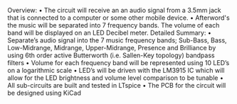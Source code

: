 Overview:
•	The circuit will receive an an audio signal from a 3.5mm jack that is connected to a computer or some other mobile device. 
•	Afterword's the music will be separated into 7 frequency bands. The volume of each band will be displayed on an LED Decibel meter.
Detailed Summary:
•	Separate’s audio signal into the 7 music frequency bands; Sub-Bass, Bass, Low-Midrange, Midrange, Upper-Midrange, Presence and Brilliance by using 6th order active Butterworth (i.e. Sallen-Key topology) bandpass filters
•	Volume for each frequency band will be represented using 10 LED’s on a logarithmic scale
•	LED’s will be driven with the LM3915 IC which will allow for the LED brightness and volume level comparison to be tunable
•	All sub-circuits are built and tested in LTspice
•	The PCB for the circuit will be designed using KiCad

